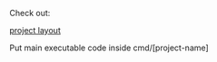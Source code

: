 Check out:

[project layout](https://github.com/golang-standards/project-layout)

Put main executable code inside cmd/[project-name]

